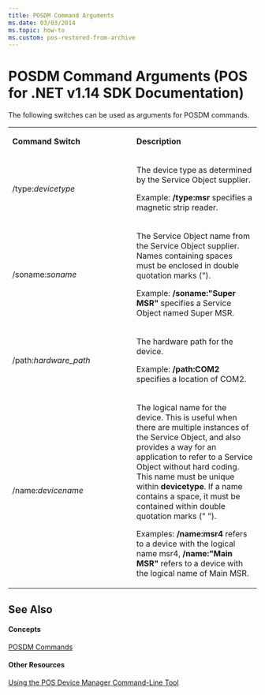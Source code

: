 ```yaml
---
title: POSDM Command Arguments
ms.date: 03/03/2014
ms.topic: how-to
ms.custom: pos-restored-from-archive
---
```


# POSDM Command Arguments (POS for .NET v1.14 SDK Documentation)

The following switches can be used as arguments for POSDM commands.

<table>
<colgroup>
<col style="width: 50%" />
<col style="width: 50%" />
</colgroup>
<tbody>
<tr class="odd">
<td><p><strong>Command Switch</strong></p></td>
<td><p><strong>Description</strong></p></td>
</tr>
<tr class="even">
<td><p>/type:<em>devicetype</em></p></td>
<td><p>The device type as determined by the Service Object supplier.</p>
<p>Example: <strong>/type:msr</strong> specifies a magnetic strip reader.</p></td>
</tr>
<tr class="odd">
<td><p>/soname:<em>soname</em></p></td>
<td><p>The Service Object name from the Service Object supplier. Names containing spaces must be enclosed in double quotation marks (&quot;).</p>
<p>Example: <strong>/soname:&quot;Super MSR&quot;</strong> specifies a Service Object named Super MSR.</p></td>
</tr>
<tr class="even">
<td><p>/path:<em>hardware_path</em></p></td>
<td><p>The hardware path for the device.</p>
<p>Example: <strong>/path:COM2</strong> specifies a location of COM2.</p></td>
</tr>
<tr class="odd">
<td><p>/name:<em>devicename</em></p></td>
<td><p>The logical name for the device. This is useful when there are multiple instances of the Service Object, and also provides a way for an application to refer to a Service Object without hard coding. This name must be unique within <strong>devicetype</strong>. If a name contains a space, it must be contained within double quotation marks (&quot; &quot;).</p>
<p>Examples: <strong>/name:msr4</strong> refers to a device with the logical name msr4, <strong>/name:&quot;Main MSR&quot;</strong> refers to a device with the logical name of Main MSR.</p></td>
</tr>
</tbody>
</table>

## See Also

#### Concepts

[POSDM Commands](posdm-commands.md)

#### Other Resources

[Using the POS Device Manager Command-Line Tool](using-the-pos-device-manager-command-line-tool.md)
